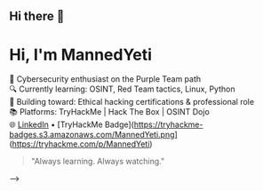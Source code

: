 ## Hi there 👋

#  Hi, I'm MannedYeti

🧠 Cybersecurity enthusiast on the Purple Team path  
🔍 Currently learning: OSINT, Red Team tactics, Linux, Python  
🎯 Building toward: Ethical hacking certifications & professional role  
📚 Platforms: TryHackMe | Hack The Box | OSINT Dojo  
🌐 [LinkedIn](www.linkedin.com/in/shea-trout-88146b375) • [TryHackMe Badge](https://tryhackme-badges.s3.amazonaws.com/MannedYeti.png] (https://tryhackme.com/p/MannedYeti)




> "Always learning. Always watching."

-->
